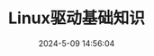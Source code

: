 ---
title: "Linux驱动基础知识"
date: 2024-5-09 14:56:04
updated: 2024-5-10 16:44:01
cover: https://img2.imgtp.com/2024/05/10/vRjgdCjj.jpg
description: LINUX
tag: LINUX
swiper_index: 1 
---